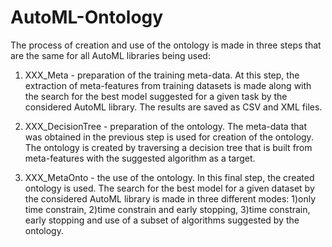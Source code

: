 # AutoML-Ontology

The process of creation and use of the ontology is made in three steps that are the same for all AutoML libraries being used:

1. XXX_Meta - preparation of the training meta-data. At this step, the extraction of meta-features from training datasets is made along with the search for the best model suggested for a given task by the considered AutoML library. The results are saved as CSV and XML files.

2. XXX_DecisionTree - preparation of the ontology. The meta-data that was obtained in the previous step is used for creation of the ontology. The ontology is created by traversing a decision tree that is built from meta-features with the suggested algorithm as a target.

3. XXX_MetaOnto - the use of the ontology. In this final step, the created ontology is used. The search for the best model for a given dataset by the considered AutoML library is made in three different modes: 1)only time constrain, 2)time constrain and early stopping, 3)time constrain, early stopping and use of a subset of algorithms suggested by the ontology.
